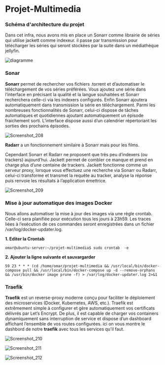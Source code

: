 # Projet-Multimedia
### Schéma d'architecture du projet
Dans cet infra, nous avons mis en place un Sonarr comme librairie de séries qui utilise jackett comme indexeur.
il passe par transmission pour télécharger les séries qui seront stockées par la suite dans un médiathèque jellyfin.

![diagramme](https://user-images.githubusercontent.com/48188335/114879964-ef302d80-9e01-11eb-946e-624e62504e2d.png)

### Sonar 
**Sonarr** permet de rechercher vos fichiers .torrent et d’automatiser le téléchargement de vos séries préférées. Vous ajoutez une série dans l’interface en précisant la qualité et la langue souhaitées et Sonarr recherchera celle-ci via les indexers configurés. Enfin Sonarr ajoutera automatiquement dans transmission la série en téléchargement. Parmi les nombreuses fonctionnalités de Sonarr, celui-ci dispose de tâches automatiques et quotidiennes ajoutant automatiquement un épisode fraichement sorti. L’interface dispose aussi d’un calendrier répertoriant les sorties des prochains épisodes.

![Screenshot_208](https://user-images.githubusercontent.com/48188335/115953537-60e83580-a4ec-11eb-8aaf-cca7489fb7f3.png)


**Radarr** a un fonctionnement similaire à Sonarr mais  pour les films.

Cependant Sonarr et Radarr ne proposent que très peu d’indexers (ou trackers) aujourd’hui. Jackett permet de combler ce manque et prend en charge plus d’une centaine de trackers.
Jackett fonctionne comme un serveur proxy, lorsque vous effectuez une recherche via Sonarr ou Radarr, celui-ci transforme et transmet la requête au tracker, analyse la réponse puis renvoie les résultats à l’application émettrice.

![Screenshot_209](https://user-images.githubusercontent.com/48188335/115953643-07ccd180-a4ed-11eb-834b-efd821205878.png)


### Mise à jour automatique des images Docker
Nous allons automatiser la mise à jour des images via une règle crontab. Celle-ci sera planifiée pour exécution tous les jours à 23h59. Les traces liées à l’exécution de ces commandes seront enregistrées dans un fichier /var/log/docker-updater.log.

**1. Editer la Crontab**
```
omar@ubuntu-server:~/projet-multimedia$ sudo crontab  -e
```
**2. Ajouter la ligne suivante et sauvargarder**

```
59 23 * * * (cd /home/omar/projet-multimedia && /usr/local/bin/docker-compose pull && /usr/local/bin/docker-compose up -d --remove-orphans && /usr/bin/docker image prune -f) > /var/log/docker-updater.log 2>&1
```

### Traefik

**Traefik** est un reverse-proxy moderne conçu pour faciliter le déploiement des microservices (Docker, Kubernetes, AWS, etc.). Traefik est extrêmement simple à configurer et gère automatiquement vos certificats délivrés par Let’s Encrypt. De plus, il est capable de charger vos containers dynamiquement sans interruption de service et dispose d’un dashboard affichant l’ensemble de vos routes configurées.
ici on vous montre le dashbord de notre **traefik** avec tous les services qu'il faut.

![Screenshot_210](https://user-images.githubusercontent.com/48188335/115954291-66477f00-a4f0-11eb-8cc1-7b0d0ec799a2.png)

![Screenshot_211](https://user-images.githubusercontent.com/48188335/115954353-cd653380-a4f0-11eb-9d3b-ad84ab7ab8df.png)

![Screenshot_212](https://user-images.githubusercontent.com/48188335/115954401-1ddc9100-a4f1-11eb-82b2-8efa67ec143d.png)









